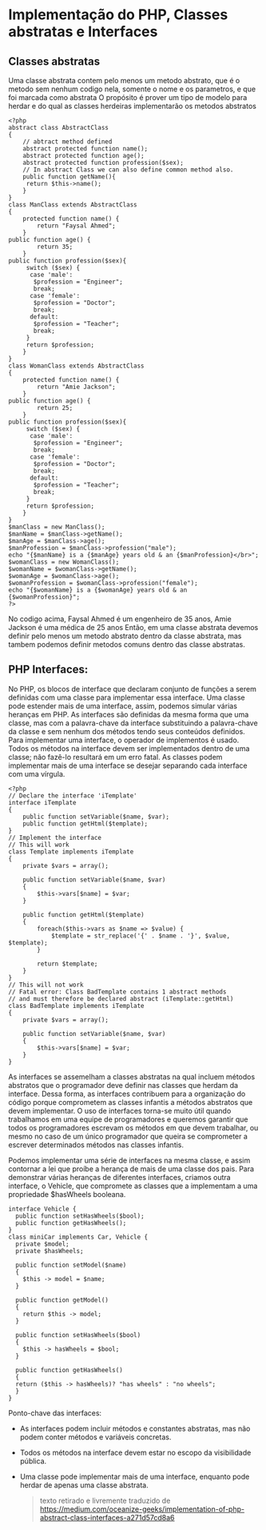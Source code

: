 # Implementação do PHP, Classes abstratas e Interfaces

## Classes abstratas
Uma classe abstrata contem pelo menos um metodo abstrato, que é o metodo sem nenhum codigo nela, somente o nome e os parametros, e que foi marcada como abstrata
O propósito é prover um tipo de modelo para herdar e do qual as classes herdeiras implementarão os metodos abstratos

```
<?php
abstract class AbstractClass
{
    // abtract method defined
    abstract protected function name();
    abstract protected function age();
    abstract protected function profession($sex);
    // In abstract Class we can also define common method also.
    public function getName(){
     return $this->name();
    }
}
class ManClass extends AbstractClass
{
    protected function name() {
        return "Faysal Ahmed";
    }
public function age() {
        return 35;
    }
public function profession($sex){
     switch ($sex) {
      case 'male':
       $profession = "Engineer";
       break;
      case 'female':
       $profession = "Doctor";
       break;
      default:
       $profession = "Teacher";
       break;
     }
     return $profession;
    }
}
class WomanClass extends AbstractClass
{
    protected function name() {
        return "Amie Jackson";
    }
public function age() {
        return 25;
    }
public function profession($sex){
     switch ($sex) {
      case 'male':
       $profession = "Engineer";
       break;
      case 'female':
       $profession = "Doctor";
       break;
      default:
       $profession = "Teacher";
       break;
     }
     return $profession;
    }
}
$manClass = new ManClass();
$manName = $manClass->getName();
$manAge = $manClass->age();
$manProfession = $manClass->profession("male");
echo "{$manName} is a {$manAge} years old & an {$manProfession}</br>";
$womanClass = new WomanClass();
$womanName = $womanClass->getName();
$womanAge = $womanClass->age();
$womanProfession = $womanClass->profession("female");
echo "{$womanName} is a {$womanAge} years old & an {$womanProfession}";
?>
```
No codigo acima, Faysal Ahmed é um engenheiro de 35 anos, Amie Jackson é uma médica de 25 anos
Então, em uma classe abstrata devemos definir pelo menos um metodo abstrato dentro da classe abstrata, mas tambem podemos definir metodos comuns dentro das classe abstratas.

## PHP Interfaces:
No PHP, os blocos de interface que declaram conjunto de funções a serem definidas com uma classe para implementar essa interface. Uma classe pode estender mais de uma interface, assim, podemos simular várias heranças em PHP. As interfaces são definidas da mesma forma que uma classe, mas com a palavra-chave da interface substituindo a palavra-chave da classe e sem nenhum dos métodos tendo seus conteúdos definidos. Para implementar uma interface, o operador de implementos é usado. Todos os métodos na interface devem ser implementados dentro de uma classe; não fazê-lo resultará em um erro fatal. As classes podem implementar mais de uma interface se desejar separando cada interface com uma vírgula.

```
<?php
// Declare the interface 'iTemplate'
interface iTemplate
{
    public function setVariable($name, $var);
    public function getHtml($template);
}
// Implement the interface
// This will work
class Template implements iTemplate
{
    private $vars = array();
  
    public function setVariable($name, $var)
    {
        $this->vars[$name] = $var;
    }
  
    public function getHtml($template)
    {
        foreach($this->vars as $name => $value) {
            $template = str_replace('{' . $name . '}', $value, $template);
        }
 
        return $template;
    }
}
// This will not work
// Fatal error: Class BadTemplate contains 1 abstract methods
// and must therefore be declared abstract (iTemplate::getHtml)
class BadTemplate implements iTemplate
{
    private $vars = array();
  
    public function setVariable($name, $var)
    {
        $this->vars[$name] = $var;
    }
}
```

As interfaces se assemelham a classes abstratas na qual incluem métodos abstratos que o programador deve definir nas classes que herdam da interface. Dessa forma, as interfaces contribuem para a organização do código porque comprometem as classes infantis a métodos abstratos que devem implementar. O uso de interfaces torna-se muito útil quando trabalhamos em uma equipe de programadores e queremos garantir que todos os programadores escrevam os métodos em que devem trabalhar, ou mesmo no caso de um único programador que queira se comprometer a escrever determinados métodos nas classes infantis.

Podemos implementar uma série de interfaces na mesma classe, e assim contornar a lei que proíbe a herança de mais de uma classe dos pais. Para demonstrar várias heranças de diferentes interfaces, criamos outra interface, o Vehicle, que compromete as classes que a implementam a uma propriedade $hasWheels booleana.

```
interface Vehicle {
  public function setHasWheels($bool); 
  public function getHasWheels();
}
class miniCar implements Car, Vehicle {
  private $model; 
  private $hasWheels; 
  
  public function setModel($name)
  { 
    $this -> model = $name; 
  }
  
  public function getModel()
  {
    return $this -> model; 
  }
  
  public function setHasWheels($bool)
  { 
    $this -> hasWheels = $bool; 
  }
  
  public function getHasWheels()
  {
  return ($this -> hasWheels)? "has wheels" : "no wheels";
  }
}
```

Ponto-chave das interfaces:

- As interfaces podem incluir métodos e constantes abstratas, mas não podem conter métodos e variáveis concretas.
- Todos os métodos na interface devem estar no escopo da visibilidade pública.
- Uma classe pode implementar mais de uma interface, enquanto pode herdar de apenas uma classe abstrata.

  > texto retirado e livremente traduzido de <a href="https://medium.com/oceanize-geeks/implementation-of-php-abstract-class-interfaces-a271d57cd8a6">https://medium.com/oceanize-geeks/implementation-of-php-abstract-class-interfaces-a271d57cd8a6</a>
